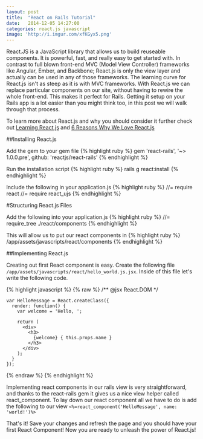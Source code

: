 ```yaml
---
layout: post
title:  "React on Rails Tutorial"
date:   2014-12-05 14:27:00
categories: react.js javascript
image: 'http://i.imgur.com/xfKGyx5.png'
---
```


React.JS is a JavaScript library that allows us to build reuseable components.  It is powerful, fast, and really easy to get started with. In contrast to full blown front-end MVC (Model View Controller) frameworks like Angular, Ember, and Backbone; React.js is only the view layer and actually can be used in any of those frameworks.  The learning curve for React.js isn't as steep as it is with MVC frameworks. With React.js we can replace particular components on our site, without having to rewire the whole front-end.  This makes it perfect for Rails.  Getting it setup on your Rails app is a lot easier than you might think too, in this post we will walk through that process.


To learn more about React.js and why you should consider it further check out [Learning React.js](http://scotch.io/tutorials/javascript/learning-react-getting-started-and-concepts) and [6 Reasons Why We Love React.js](http://www.syncano.com/reactjs-reasons-why-part-1/)

##Installing React.js

Add the gem to your gem file
{% highlight ruby %}
gem 'react-rails', '~> 1.0.0.pre', github: 'reactjs/react-rails'
{% endhighlight %}  

Run the installation script
{% highlight ruby %}
rails g react:install
{% endhighlight %}

Include the following in your application.js
{% highlight ruby %}
//= require react
//= require react_ujs
{% endhighlight %}


#Structuring React.js Files

Add the following into your application.js
{% highlight ruby %}
//= require_tree ./react/components
{% endhighlight %}

This will allow us to put our react components in 
{% highlight ruby %}
/app/assets/javascripts/react/components
{% endhighlight %}

##Implementing React.js

Creating out first React component is easy.  Create the following file `/app/assets/javascripts/react/hello_world.js.jsx`.  Inside of this file let's write the following code.

  {% highlight javascript %}
  {% raw %}
    /** @jsx React.DOM */

    var HelloMessage = React.createClass({
      render: function() {
        var welcome = 'Hello, ';

        return (
          <div>
            <h3>
              {welcome} { this.props.name }
            </h3>
          </div>
        );
      }
    });
  {% endraw %}
  {% endhighlight %}


Implementing react components in our rails view is very straightforward, and thanks to the react-rails gem it gives us a nice view helper called react_component.  To lay down our react component all we have to do is add the following to our view `<%=react_component('HelloMessage', name: 'world!')%>`

That's it!  Save your changes and refresh the page and you should have your first React Component!  Now you are ready to unleash the power of React.js!